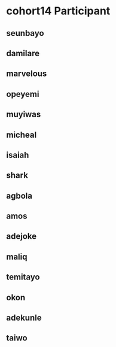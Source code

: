 # cohort14 Participant

## seunbayo
## damilare
## marvelous
## opeyemi
## muyiwas
## micheal
## isaiah
## shark
## agbola
## amos
## adejoke
## maliq
## temitayo
## okon
## adekunle
## taiwo 

